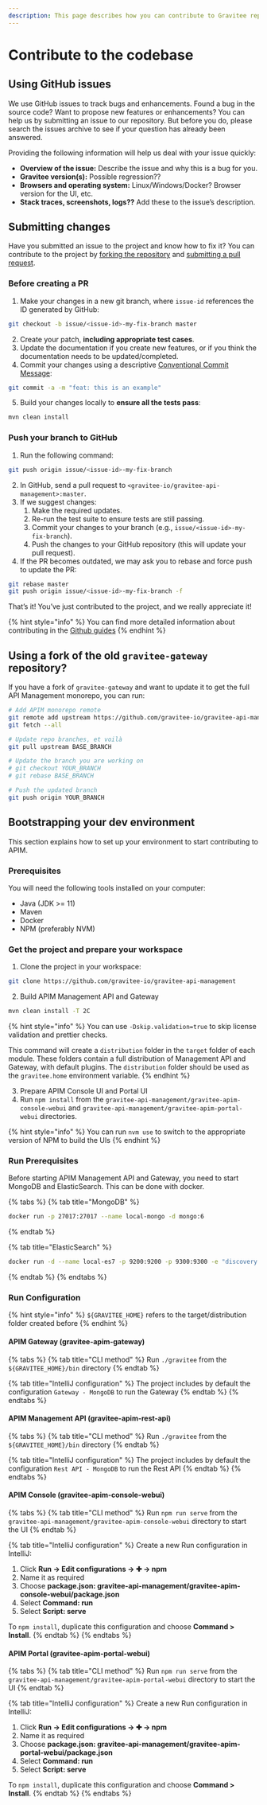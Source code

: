 ```yaml
---
description: This page describes how you can contribute to Gravitee repos
---
```


# Contribute to the codebase

## Using GitHub issues

We use GitHub issues to track bugs and enhancements. Found a bug in the source code? Want to propose new features or enhancements? You can help us by submitting an issue to our repository. But before you do, please search the issues archive to see if your question has already been answered.

Providing the following information will help us deal with your issue quickly:

* **Overview of the issue:** Describe the issue and why this is a bug for you.
* **Gravitee version(s):** Possible regression??
* **Browsers and operating system:** Linux/Windows/Docker? Browser version for the UI, etc.
* **Stack traces, screenshots, logs??** Add these to the issue’s description.

## Submitting changes

Have you submitted an issue to the project and know how to fix it? You can contribute to the project by [forking the repository](https://docs.github.com/en/get-started/quickstart/contributing-to-projects) and [submitting a pull request](https://docs.github.com/en/get-started/quickstart/contributing-to-projects#making-a-pull-request).

### Before creating a PR

1. Make your changes in a new git branch, where `issue-id` references the ID generated by GitHub:

```sh
git checkout -b issue/<issue-id>-my-fix-branch master
```

2. Create your patch, **including appropriate test cases**.
3. Update the documentation if you create new features, or if you think the documentation needs to be updated/completed.
4. Commit your changes using a descriptive [Conventional Commit Message](https://www.conventionalcommits.org/en/v1.0.0/):

```sh
git commit -a -m "feat: this is an example"
```

5. Build your changes locally to **ensure all the tests pass**:

```sh
mvn clean install
```

### Push your branch to GitHub

1. Run the following command:

```sh
git push origin issue/<issue-id>-my-fix-branch
```

2. In GitHub, send a pull request to `<gravitee-io/gravitee-api-management>:master`.
3. If we suggest changes:
   1. Make the required updates.
   2. Re-run the test suite to ensure tests are still passing.
   3. Commit your changes to your branch (e.g., `issue/<issue-id>-my-fix-branch`).
   4. Push the changes to your GitHub repository (this will update your pull request).
4. If the PR becomes outdated, we may ask you to rebase and force push to update the PR:

```sh
git rebase master
git push origin issue/<issue-id>-my-fix-branch -f
```

That’s it! You’ve just contributed to the project, and we really appreciate it!

{% hint style="info" %}
You can find more detailed information about contributing in the [Github guides](https://docs.github.com/en)
{% endhint %}

## Using a fork of the old `gravitee-gateway` repository?

If you have a fork of `gravitee-gateway` and want to update it to get the full API Management monorepo, you can run:

```sh
# Add APIM monorepo remote
git remote add upstream https://github.com/gravitee-io/gravitee-api-management
git fetch --all

# Update repo branches, et voilà
git pull upstream BASE_BRANCH

# Update the branch you are working on
# git checkout YOUR_BRANCH
# git rebase BASE_BRANCH

# Push the updated branch
git push origin YOUR_BRANCH
```

## Bootstrapping your dev environment

This section explains how to set up your environment to start contributing to APIM.

### Prerequisites

You will need the following tools installed on your computer:

* Java (JDK >= 11)
* Maven
* Docker
* NPM (preferably NVM)

### Get the project and prepare your workspace

1. Clone the project in your workspace:

```sh
git clone https://github.com/gravitee-io/gravitee-api-management
```

2. Build APIM Management API and Gateway

```sh
mvn clean install -T 2C
```

{% hint style="info" %}
You can use `-Dskip.validation=true` to skip license validation and prettier checks.

This command will create a `distribution` folder in the `target` folder of each module. These folders contain a full distribution of Management API and Gateway, with default plugins. The `distribution` folder should be used as the `gravitee.home` environment variable.
{% endhint %}

3. Prepare APIM Console UI and Portal UI
4. Run `npm install` from the `gravitee-api-management/gravitee-apim-console-webui` and `gravitee-api-management/gravitee-apim-portal-webui` directories.

{% hint style="info" %}
You can run `nvm use` to switch to the appropriate version of NPM to build the UIs
{% endhint %}

### Run Prerequisites

Before starting APIM Management API and Gateway, you need to start MongoDB and ElasticSearch. This can be done with docker.

{% tabs %}
{% tab title="MongoDB" %}
```sh
docker run -p 27017:27017 --name local-mongo -d mongo:6
```
{% endtab %}

{% tab title="ElasticSearch" %}
```sh
docker run -d --name local-es7 -p 9200:9200 -p 9300:9300 -e "discovery.type=single-node" docker.elastic.co/elasticsearch/elasticsearch:7.17.10
```
{% endtab %}
{% endtabs %}

### Run Configuration

{% hint style="info" %}
`${GRAVITEE_HOME}` refers to the target/distribution folder created before
{% endhint %}

#### **APIM Gateway (gravitee-apim-gateway)**

{% tabs %}
{% tab title="CLI method" %}
Run `./gravitee` from the `${GRAVITEE_HOME}/bin` directory
{% endtab %}

{% tab title="IntelliJ configuration" %}
The project includes by default the configuration `Gateway - MongoDB` to run the Gateway
{% endtab %}
{% endtabs %}

#### APIM Management API (gravitee-apim-rest-api)

{% tabs %}
{% tab title="CLI method" %}
Run `./gravitee` from the `${GRAVITEE_HOME}/bin` directory
{% endtab %}

{% tab title="IntelliJ configuration" %}
The project includes by default the configuration `Rest API - MongoDB` to run the Rest API
{% endtab %}
{% endtabs %}

#### APIM Console (gravitee-apim-console-webui)&#x20;

{% tabs %}
{% tab title="CLI method" %}
Run `npm run serve` from the `gravitee-api-management/gravitee-apim-console-webui` directory to start the UI
{% endtab %}

{% tab title="IntelliJ configuration" %}
Create a new Run configuration in IntelliJ:

1. Click **Run → Edit configurations → ✚ → npm**
2. Name it as required
3. Choose **package.json: gravitee-api-management/gravitee-apim-console-webui/package.json**
4. Select **Command: run**
5. Select **Script: serve**

To `npm install`, duplicate this configuration and choose **Command > Install**.
{% endtab %}
{% endtabs %}

#### APIM Portal (gravitee-apim-portal-webui)&#x20;

{% tabs %}
{% tab title="CLI method" %}
Run `npm run serve` from the `gravitee-api-management/gravitee-apim-portal-webui` directory to start the UI
{% endtab %}

{% tab title="IntelliJ configuration" %}
Create a new Run configuration in IntelliJ:

1. Click **Run → Edit configurations → ✚ → npm**
2. Name it as required
3. Choose **package.json: gravitee-api-management/gravitee-apim-portal-webui/package.json**
4. Select **Command: run**
5. Select **Script: serve**

To `npm install`, duplicate this configuration and choose **Command > Install**.
{% endtab %}
{% endtabs %}
